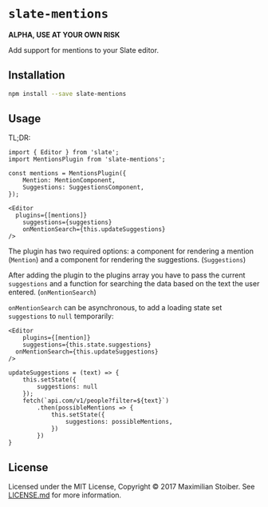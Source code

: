 # `slate-mentions`

**ALPHA, USE AT YOUR OWN RISK**

Add support for mentions to your Slate editor.

## Installation

```sh
npm install --save slate-mentions
```

## Usage

TL;DR:

```JS
import { Editor } from 'slate';
import MentionsPlugin from 'slate-mentions';

const mentions = MentionsPlugin({
	Mention: MentionComponent,
	Suggestions: SuggestionsComponent,
});

<Editor
  plugins={[mentions]}
	suggestions={suggestions}
	onMentionSearch={this.updateSuggestions}
/>
```

The plugin has two required options: a component for rendering a mention (`Mention`) and a component for rendering the suggestions. (`Suggestions`)

After adding the plugin to the plugins array you have to pass the current `suggestions` and a function for searching the data based on the text the user entered. (`onMentionSearch`)

`onMentionSearch` can be asynchronous, to add a loading state set `suggestions` to `null` temporarily:

```JS
<Editor
	plugins={[mention]}
	suggestions={this.state.suggestions}
  onMentionSearch={this.updateSuggestions}
/>

updateSuggestions = (text) => {
	this.setState({
		suggestions: null
	});
	fetch(`api.com/v1/people?filter=${text}`)
		.then(possibleMentions => {
			this.setState({
				suggestions: possibleMentions,
			})
		})
}
```

## License

Licensed under the MIT License, Copyright ©️ 2017 Maximilian Stoiber. See [LICENSE.md](LICENSE.md) for more information.
